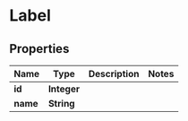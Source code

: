 

# Label


## Properties

| Name | Type | Description | Notes |
|------------ | ------------- | ------------- | -------------|
|**id** | **Integer** |  |  |
|**name** | **String** |  |  |



